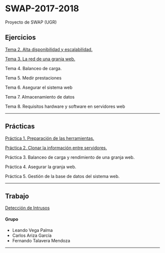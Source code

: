 # SWAP-2017-2018
Proyecto de SWAP (UGR)

## Ejercicios

[Tema 2. Alta disponibilidad y escalabilidad.](https://github.com/Thejokeri/SWAP-2017-2018/tree/master/Ejercicios/Tema%202)

[Tema 3. La red de una granja web.](https://github.com/Thejokeri/SWAP-2017-2018/tree/master/Ejercicios/Tema%203)

Tema 4. Balanceo de carga.

Tema 5. Medir prestaciones

Tema 6. Asegurar el sistema web

Tema 7. Almacenamiento de datos

Tema 8. Requisitos hardware y software en servidores web

- - -

## Prácticas

[Práctica 1. Preparación de las herramientas.](https://github.com/Thejokeri/SWAP-2017-2018/tree/master/Prácticas/P1)

[Práctica 2. Clonar la información entre servidores.](https://github.com/Thejokeri/SWAP-2017-2018/tree/master/Prácticas/P2)

Práctica 3. Balanceo de carga y rendimiento de una granja web.

Práctica 4. Asegurar la granja web.

Práctica 5. Gestión de la base de datos del sistema web.

- - - 

## Trabajo

[Detección de Intrusos](https://www.google.es/url?sa=t&rct=j&q=&esrc=s&source=web&cd=1&cad=rja&uact=8&ved=0ahUKEwiV1OaAmezZAhVEbhQKHeuXBx0QyCkIKzAA&url=https%3A%2F%2Fwww.youtube.com%2Fwatch%3Fv%3DdQw4w9WgXcQ&usg=AOvVaw0aHtehaphMhOCAkCydRLZU)

#### Grupo

- Leando Vega Palma
- Carlos Ariza García 
- Fernando Talavera Mendoza

- - -